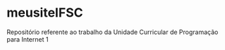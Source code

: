 # meusiteIFSC
 Repositório referente ao trabalho da Unidade Curricular de Programação para Internet 1
